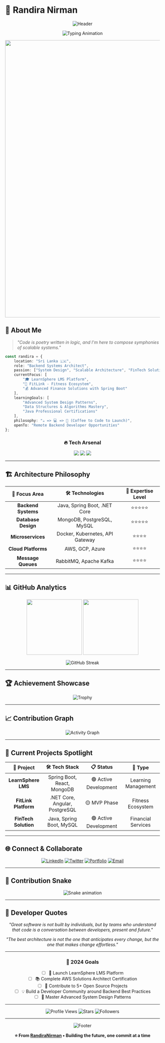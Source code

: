 # 🌟 Randira Nirman

<div align="center">

![Header](https://capsule-render.vercel.app/api?type=waving&color=gradient&customColorList=6,11,20&height=300&section=header&text=Backend%20Architect&fontSize=50&fontColor=ffffff&animation=twinkling&fontAlign=50&fontAlignY=40&desc=Crafting%20Scalable%20Solutions%20•%20Sri%20Lanka%20🇱🇰&descSize=18&descAlign=50&descAlignY=60)

<p align="center">
  <img src="https://readme-typing-svg.herokuapp.com?font=JetBrains+Mono&weight=600&size=28&duration=4000&pause=1000&color=6366F1&background=00000000&center=true&vCenter=true&multiline=true&width=800&height=100&lines=⚡+Backend+Systems+Architect;🚀+Java+%7C+Spring+Boot+%7C+.NET+%7C+Node.js;💡+Building+Tomorrow's+Infrastructure;🌍+Open+Source+Enthusiast" alt="Typing Animation" />
</p>

<img src="https://user-images.githubusercontent.com/74038190/212284100-561aa473-3905-4a80-b561-0d28506553ee.gif" width="900">

</div>

## 🎯 **About Me**

> *"Code is poetry written in logic, and I'm here to compose symphonies of scalable systems."*

```typescript
const randira = {
    location: "Sri Lanka 🇱🇰",
    role: "Backend Systems Architect",
    passion: ["System Design", "Scalable Architecture", "FinTech Solutions"],
    currentFocus: [
        "🎓 LearnSphere LMS Platform",
        "💪 FitLink - Fitness Ecosystem", 
        "💰 Advanced Finance Solutions with Spring Boot"
    ],
    learningGoals: [
        "Advanced System Design Patterns",
        "Data Structures & Algorithms Mastery",
        "Java Professional Certifications"
    ],
    philosophy: "☕ => 💻 => 🚀 (Coffee to Code to Launch)",
    openTo: "Remote Backend Developer Opportunities"
};
```

<div align="center">

### 🔥 **Tech Arsenal**

<img src="https://skillicons.dev/icons?i=java,spring,dotnet,nodejs,typescript,javascript,python,go" />

<img src="https://skillicons.dev/icons?i=mongodb,mysql,postgresql,redis,docker,kubernetes,aws,gcp" />

<img src="https://skillicons.dev/icons?i=git,github,jenkins,linux,nginx,rabbitmq,kafka,elasticsearch" />

</div>

---

## 🏗️ **Architecture Philosophy**

<div align="center">

| 🎯 **Focus Area** | 🛠️ **Technologies** | 🚀 **Expertise Level** |
|:-----------------:|:-------------------:|:----------------------:|
| **Backend Systems** | Java, Spring Boot, .NET Core | ⭐⭐⭐⭐⭐ |
| **Database Design** | MongoDB, PostgreSQL, MySQL | ⭐⭐⭐⭐⭐ |
| **Microservices** | Docker, Kubernetes, API Gateway | ⭐⭐⭐⭐ |
| **Cloud Platforms** | AWS, GCP, Azure | ⭐⭐⭐⭐ |
| **Message Queues** | RabbitMQ, Apache Kafka | ⭐⭐⭐⭐ |

</div>

---

## 📊 **GitHub Analytics**

<div align="center">

<img height="180em" src="https://github-readme-stats.vercel.app/api?username=RandiraNirman&show_icons=true&theme=tokyonight&include_all_commits=true&count_private=true&hide_border=true&bg_color=0D1117&title_color=58A6FF&icon_color=58A6FF&text_color=C9D1D9"/>

<img height="180em" src="https://github-readme-stats.vercel.app/api/top-langs/?username=RandiraNirman&layout=compact&theme=tokyonight&hide_border=true&bg_color=0D1117&title_color=58A6FF&text_color=C9D1D9"/>

</div>

<div align="center">

![GitHub Streak](https://github-readme-streak-stats.herokuapp.com/?user=RandiraNirman&theme=tokyonight&hide_border=true&background=0D1117&stroke=58A6FF&ring=58A6FF&fire=FF6B6B&currStreakLabel=58A6FF)

</div>

---

## 🏆 **Achievement Showcase**

<div align="center">

![Trophy](https://github-profile-trophy.vercel.app/?username=RandiraNirman&theme=tokyonight&no-frame=true&no-bg=true&margin-w=4&column=7)

</div>

---

## 📈 **Contribution Graph**

<div align="center">

![Activity Graph](https://github-readme-activity-graph.vercel.app/graph?username=RandiraNirman&theme=tokyo-night&hide_border=true&bg_color=0D1117&color=58A6FF&line=FF6B6B&point=58A6FF)

</div>

---

## 🎨 **Current Projects Spotlight**

<div align="center">

| 🚀 **Project** | 🛠️ **Tech Stack** | 📋 **Status** | 🔗 **Type** |
|:--------------:|:------------------:|:--------------:|:------------:|
| **LearnSphere LMS** | Spring Boot, React, MongoDB | 🟢 Active Development | Learning Management |
| **FitLink Platform** | .NET Core, Angular, PostgreSQL | 🟡 MVP Phase | Fitness Ecosystem |
| **FinTech Solution** | Java, Spring Boot, MySQL | 🟢 Active Development | Financial Services |

</div>

---

## 🌐 **Connect & Collaborate**

<div align="center">

[![LinkedIn](https://img.shields.io/badge/LinkedIn-0077B5?style=for-the-badge&logo=linkedin&logoColor=white&labelColor=0077B5)](https://linkedin.com/in/your-profile)
[![Twitter](https://img.shields.io/badge/Twitter-1DA1F2?style=for-the-badge&logo=twitter&logoColor=white&labelColor=1DA1F2)](https://twitter.com/your-profile)
[![Portfolio](https://img.shields.io/badge/Portfolio-FF5722?style=for-the-badge&logo=google-chrome&logoColor=white&labelColor=FF5722)](https://your-portfolio.com)
[![Email](https://img.shields.io/badge/Email-EA4335?style=for-the-badge&logo=gmail&logoColor=white&labelColor=EA4335)](mailto:your-email@domain.com)

</div>

---

## 🐍 **Contribution Snake**

<div align="center">

![Snake animation](https://github.com/randiranirman/randiranirman/blob/output/github-contribution-grid-snake.svg)

</div>

---

## 💭 **Developer Quotes**

<div align="center">

*"Great software is not built by individuals, but by teams who understand that code is a conversation between developers, present and future."*

*"The best architecture is not the one that anticipates every change, but the one that makes change effortless."*

</div>

---

<div align="center">

### 🎯 **2024 Goals**

- [ ] 🚀 Launch LearnSphere LMS Platform
- [ ] 📚 Complete AWS Solutions Architect Certification  
- [ ] 🤝 Contribute to 5+ Open Source Projects
- [ ] 💡 Build a Developer Community around Backend Best Practices
- [ ] 🎯 Master Advanced System Design Patterns

</div>

---

<div align="center">

![Profile Views](https://komarev.com/ghpvc/?username=RandiraNirman&style=for-the-badge&color=58A6FF)
![Stars](https://img.shields.io/github/stars/RandiraNirman?style=for-the-badge&color=58A6FF)
![Followers](https://img.shields.io/github/followers/RandiraNirman?style=for-the-badge&color=58A6FF)

</div>

---

<div align="center">

![Footer](https://capsule-render.vercel.app/api?type=waving&color=gradient&customColorList=6,11,20&height=120&section=footer)

**⭐ From [RandiraNirman](https://github.com/RandiraNirman) • Building the future, one commit at a time**

</div>

